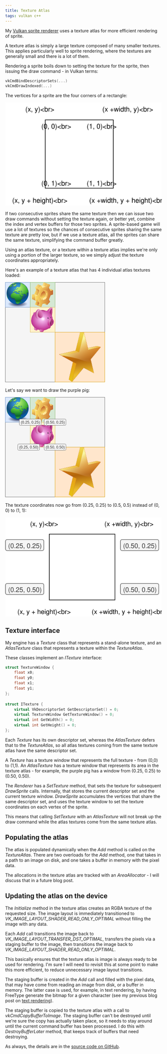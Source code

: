 ```yaml
---
title: Texture Atlas
tags: vulkan c++
---
```

My [Vulkan sprite renderer](../BackToBasics) uses a texture atlas for more efficient
rendering of sprite.

A texture atlas is simply a large texture composed of many smaller textures. This
applies particularly well to sprite rendering, where the textures are generally small
and there is a lot of them.

Rendering a sprite boils down to setting the texture for the sprite, then issuing
the draw command - in Vulkan terms:
```cpp
vkCmdBindDescriptorSets(...)
vkCmdDrawIndexed(...)
```
The vertices for a sprite are the four corners of a rectangle:

![DrawSprite](/images/DrawSprite.svg)

If two consecutive sprites share the same texture then we can issue two draw
commands without setting the texture again, or better yet, combine the index and
vertex buffers for those two sprites. A sprite-based game will use a lot of textures
so the chances of consecutive sprites sharing the same texture are pretty low, but
if we use a texture atlas, all the sprites can share the same texture, simplifying
the command buffer greatly.

Using an atlas texture, or a texture within a texture atlas implies we're only
using a portion of the larger texture, so we simply adjust the texture coordinates
appropriately.

Here's an example of a texture atlas that has 4 individual atlas textures
loaded:

![TextureAtlas](/images/TextureAtlas.png)

Let's say we want to draw the purple pig:

![TextureAtlas](/images/TextureAtlasWithCoords.png)

The texture coordinates now go from (0.25, 0.25) to (0.5, 0.5) instead of
(0, 0) to (1, 1):

![DrawSprite](/images/DrawSpritePurplePig.svg)


## Texture interface
My engine has a *Texture* class that represents a stand-alone texture, and an
*AtlasTexture* class that represents a texture within the *TextureAtlas*.

These classes implement an *ITexture* interface:
```cpp
struct TextureWindow {
    float x0;
    float y0;
    float x1;
    float y1;
};

struct ITexture {
    virtual VkDescriptorSet GetDescriptorSet() = 0;
    virtual TextureWindow GetTextureWindow() = 0;
    virtual int GetWidth() = 0;
    virtual int GetHeight() = 0;
};
```
Each *Texture* has its own descriptor set, whereas the *AtlasTexture* defers
that to the *TextureAtlas*, so all atlas textures coming from the same texture
atlas have the same descriptor set.

A *Texture* has a texture window that represents the full texture - from (0,0) to
(1,1). An *AtlasTexture* has a texture window that represents its area in the texture
atlas - for example, the purple pig has a window from (0.25, 0.25) to (0.50, 0.50).

The *Renderer* has a *SetTexture* method, that sets the texture for subsequent
*DrawSprite* calls. Internally, that stores the current descriptor set and the
current texture window. *DrawSprite* accumulates the vertices that share the
same descriptor set, and uses the texture window to set the texture coordinates
on each vertex of the sprite.

This means that calling *SetTexture* with an *AtlasTexture* will not break up
the draw command while the atlas textures come from the same texture atlas.

## Populating the atlas
The atlas is populated dynamically when the *Add* method is called on the
*TextureAtlas*. There are two overloads for the *Add* method, one that takes
in a path to an image on disk, and one takes a buffer in memory with the pixel
data.

The allocations in the texture atlas are tracked with an *AreaAllocator* - I
will discuss that in a future blog post.

## Updating the atlas on the device
The *Initialize* method in the texture atlas creates an RGBA texture of the
requested size. The image layout is immediately transitioned to
*VK_IMAGE_LAYOUT_SHADER_READ_ONLY_OPTIMAL* without filling the image with any
data.

Each *Add* call transitions the image back to *VK_IMAGE_LAYOUT_TRANSFER_DST_OPTIMAL*,
transfers the pixels via a staging buffer to the image, then transitions the image
back to *VK_IMAGE_LAYOUT_SHADER_READ_ONLY_OPTIMAL*.

This basically ensures that the texture atlas is image is always ready to be used
for rendering. I'm sure I will need to revisit this at some point to make this more
efficient, to reduce unnecessary image layout transitions.

The staging buffer is created in the *Add* call and filled with the pixel data,
that may have come from reading an image from disk, or a buffer in memory. The
latter case is used, for example, in text rendering, by having FreeType generate
the bitmap for a given character (see my previous blog post on
[text rendering](../TextRenderingWithFreetype)).

The staging buffer is copied to the texture atlas with a call to
*vkCmdCopyBufferToImage*. The staging buffer can't be destroyed until we're sure
the copy has actually taken place, so it needs to stay around until the current
command buffer has been processed. I do this with *DestroyBufferLater* method,
that keeps track of buffers that need destroying.

As always, the details are in the 
[source code on GitHub](https://github.com/snorristurluson/vulkan-sprites).